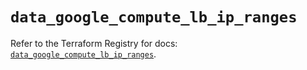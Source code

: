 # `data_google_compute_lb_ip_ranges`

Refer to the Terraform Registry for docs: [`data_google_compute_lb_ip_ranges`](https://registry.terraform.io/providers/hashicorp/google-beta/6.13.0/docs/data-sources/google_compute_lb_ip_ranges).
